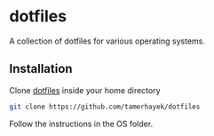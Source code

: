 # dotfiles

A collection of dotfiles for various operating systems.

## Installation

Clone [dotfiles](https://github.com/tamerhayek/dotfiles) inside your home directory

```sh
git clone https://github.com/tamerhayek/dotfiles
```

Follow the instructions in the OS folder.